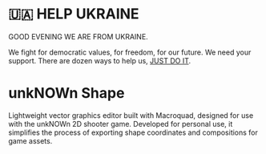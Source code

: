 # 🇺🇦 HELP UKRAINE

GOOD EVENING WE ARE FROM UKRAINE.

We fight for democratic values, for freedom, for our future. We need your support.
There are dozen ways to help us, [JUST DO IT](https://github.com/pinchukdiana/help-ua#-%D1%87%D0%B0%D1%82-%D0%B1%D0%BE%D1%82%D0%B8--chat-bots).

# unkNOWn Shape
Lightweight vector graphics editor built with Macroquad, designed for use with the unkNOWn 2D shooter game. Developed for personal use, it simplifies the process of exporting shape coordinates and compositions for game assets.
